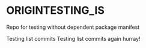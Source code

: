 # ORIGINTESTING_IS
Repo for testing without dependent package manifest

Testing list commits 
Testing list commits again hurray!
